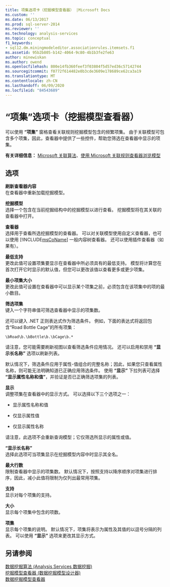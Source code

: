 ```yaml
---
title: 项集选项卡（挖掘模型查看器） |Microsoft Docs
ms.custom: ''
ms.date: 06/13/2017
ms.prod: sql-server-2014
ms.reviewer: ''
ms.technology: analysis-services
ms.topic: conceptual
f1_keywords:
- sql12.dm.miningmodeleditor.associationrules.itemsets.f1
ms.assetid: 95b2b805-b142-4064-9c80-4b1b3fe2fe63
author: minewiskan
ms.author: owend
ms.openlocfilehash: 800e14fb360feef3f03804f5d57ed36c57142744
ms.sourcegitcommit: f0772f614482e0b3cde3609e178689ce62ca3a19
ms.translationtype: MT
ms.contentlocale: zh-CN
ms.lasthandoff: 06/09/2020
ms.locfileid: "84543689"
---
```

# <a name="itemsets-tab-mining-model-viewer"></a>“项集”选项卡（挖掘模型查看器）
  可以使用 **“项集”** 窗格查看关联规则挖掘模型包含的频繁项集。 由于关联模型可包含多个项集，因此，查看器中提供了一些控件，帮助您筛选在查看器中显示的项集。  
  
 **有关详细信息：** [Microsoft 关联算法](data-mining/microsoft-association-algorithm.md)、[使用 Microsoft 关联规则查看器浏览模型](data-mining/browse-a-model-using-the-microsoft-association-rules-viewer.md)  
  
## <a name="options"></a>选项  
 **刷新查看器内容**  
 在查看器中重新加载挖掘模型。  
  
 **挖掘模型**  
 选择一个包含在当前挖掘结构中的挖掘模型以进行查看。 挖掘模型将在其关联的查看器中打开。  
  
 **查看器**  
 选择用于查看所选挖掘模型的查看器。 可以对关联模型使用自定义查看器，也可以使用 [!INCLUDE[msCoName](../includes/msconame-md.md)] 一般内容树查看器。 还可以使用插件查看器（如果有）。  
  
 **最低支持**  
 更改此值可设置项集要显示在查看器中所必须具有的最低支持。 模型将计算您在首次打开它时显示的默认值，但您可以更改该值以查看更多或更少项集。  
  
 **最小项集大小**  
 更改此值可设置在查看器中可以显示某个项集之前，必须包含在该项集中的项的最小数目。  
  
 **筛选项集**  
 键入一个字符串值可筛选查看器中显示的项集数。  
  
 还可以键入 .NET 正则表达式作为筛选条件。 例如，下面的表达式将返回包含“Road Bottle Cage”的所有项集：  
  
 `\bRoad\b.\bBottle\b.\bCage\b.*`  
  
 请注意，您可能需要刷新视图以查看筛选条件应用情况。 还可以启用和禁用 **“显示长名称”** 选项以刷新列表。  
  
 默认情况下，筛选条件应用于属性-值组合的完整名称；因此，如果您只查看属性名称，则可能无法明确知道已正确应用筛选条件。 使用 **“显示”** 下拉列表可选择 **“显示属性名称和值”**，并验证是否已正确筛选项集的列表。  
  
 **显示**  
 调整项集在查看器中的显示方式。 可以选择以下三个选项之一：  
  
-   显示属性名称和值  
  
-   仅显示属性值  
  
-   仅显示属性名称  
  
 请注意，此选项不会重新查询模型；它仅筛选所显示的属性或值。  
  
 **“显示长名称”**  
 选择此选项可当项集显示在挖掘模型内容中时显示其全名。  
  
 **最大行数**  
 限制查看器中显示的项集数。 默认情况下，按照支持以降序顺序对项集进行排序，因此，减小此值将限制为仅列出最常用项集。  
  
 **支持**  
 显示对每个项集的支持。  
  
 **大小**  
 显示每个项集中包含的项数。  
  
 **项集**  
 显示每个项集的说明。 默认情况下，项集将表示为属性及其值的以逗号分隔的列表。 可以使用 **“显示”** 选项来更改其显示方式。  
  
## <a name="see-also"></a>另请参阅  
 [数据挖掘算法 &#40;Analysis Services 数据挖掘&#41;](data-mining/data-mining-algorithms-analysis-services-data-mining.md)   
 [挖掘模型查看器 &#40;数据挖掘模型设计器&#41;](mining-model-viewers-data-mining-model-designer.md)   
 [数据挖掘模型查看器](data-mining/data-mining-model-viewers.md)  
  
  
